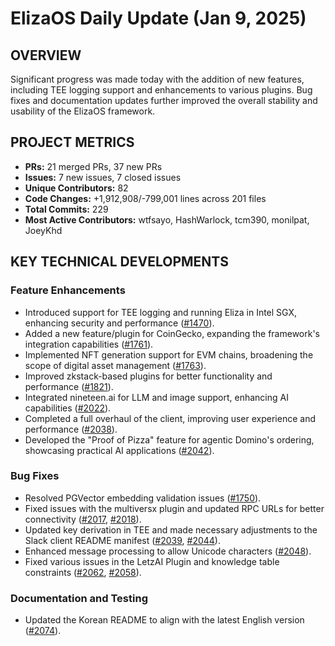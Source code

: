 # ElizaOS Daily Update (Jan 9, 2025)

## OVERVIEW 
Significant progress was made today with the addition of new features, including TEE logging support and enhancements to various plugins. Bug fixes and documentation updates further improved the overall stability and usability of the ElizaOS framework.

## PROJECT METRICS
- **PRs:** 21 merged PRs, 37 new PRs
- **Issues:** 7 new issues, 7 closed issues
- **Unique Contributors:** 82
- **Code Changes:** +1,912,908/-799,001 lines across 201 files
- **Total Commits:** 229
- **Most Active Contributors:** wtfsayo, HashWarlock, tcm390, monilpat, JoeyKhd

## KEY TECHNICAL DEVELOPMENTS

### Feature Enhancements
- Introduced support for TEE logging and running Eliza in Intel SGX, enhancing security and performance ([#1470](https://github.com/elizaos/eliza/pull/1470)).
- Added a new feature/plugin for CoinGecko, expanding the framework's integration capabilities ([#1761](https://github.com/elizaos/eliza/pull/1761)).
- Implemented NFT generation support for EVM chains, broadening the scope of digital asset management ([#1763](https://github.com/elizaos/eliza/pull/1763)).
- Improved zkstack-based plugins for better functionality and performance ([#1821](https://github.com/elizaos/eliza/pull/1821)).
- Integrated nineteen.ai for LLM and image support, enhancing AI capabilities ([#2022](https://github.com/elizaos/eliza/pull/2022)).
- Completed a full overhaul of the client, improving user experience and performance ([#2038](https://github.com/elizaos/eliza/pull/2038)).
- Developed the "Proof of Pizza" feature for agentic Domino's ordering, showcasing practical AI applications ([#2042](https://github.com/elizaos/eliza/pull/2042)).

### Bug Fixes
- Resolved PGVector embedding validation issues ([#1750](https://github.com/elizaos/eliza/pull/1750)).
- Fixed issues with the multiversx plugin and updated RPC URLs for better connectivity ([#2017](https://github.com/elizaos/eliza/pull/2017), [#2018](https://github.com/elizaos/eliza/pull/2018)).
- Updated key derivation in TEE and made necessary adjustments to the Slack client README manifest ([#2039](https://github.com/elizaos/eliza/pull/2039), [#2044](https://github.com/elizaos/eliza/pull/2044)).
- Enhanced message processing to allow Unicode characters ([#2048](https://github.com/elizaos/eliza/pull/2048)).
- Fixed various issues in the LetzAI Plugin and knowledge table constraints ([#2062](https://github.com/elizaos/eliza/pull/2062), [#2058](https://github.com/elizaos/eliza/pull/2058)).

### Documentation and Testing
- Updated the Korean README to align with the latest English version ([#2074](https://github.com/elizaos/eliza/pull/2074)).